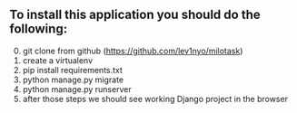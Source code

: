 To install this application you should do the following:
-------------------------------------------------------

0. git clone from github (https://github.com/lev1nyo/milotask)
0. create a virtualenv
0. pip install requirements.txt
0. python manage.py migrate
0. python manage.py runserver
0. after those steps we should see working Django project in the browser


